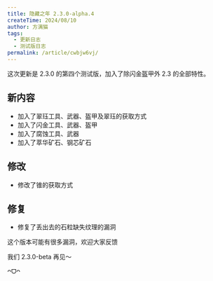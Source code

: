 ```yaml
---
title: 隐藏之年 2.3.0-alpha.4
createTime: 2024/08/10
author: 方漓猫
tags:
  - 更新日志
  - 测试版日志
permalink: /article/cwbjw6vj/
---
```

这次更新是 2.3.0 的第四个测试版，加入了除闪金盔甲外 2.3 的全部特性。

<!-- more -->
## 新内容
- 加入了翠珏工具、武器、盔甲及翠珏的获取方式
- 加入了闪金工具、武器、盔甲
- 加入了腐蚀工具、武器
- 加入了萃华矿石、钢芯矿石

## 修改
- 修改了锥的获取方式

## 修复
- 修复了丢出去的石粒缺失纹理的漏洞

这个版本可能有很多漏洞，欢迎大家反馈

我们 2.3.0-beta 再见～

 ᴖᗜᴖ